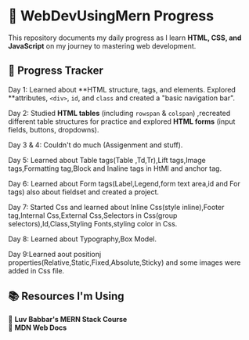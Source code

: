 # 🚀 WebDevUsingMern Progress  

This repository documents my daily progress as I learn **HTML, CSS, and JavaScript** on my journey to mastering web development.  

## 📅 Progress Tracker  
Day 1: Learned about **HTML structure, tags, and elements. Explored **attributes, `<div>`, `id`, and `class` and created a "basic navigation bar".

Day 2: Studied **HTML tables** (including `rowspan` & `colspan`) ,recreated different table structures for practice and explored **HTML forms** (input fields, buttons, dropdowns).  

Day 3 & 4: Couldn't do much (Assigenment and stuff).

Day 5: Learned about Table tags(Table ,Td,Tr),Lift tags,Image tags,Formatting tag,Block and Inaline tags in HtMl and anchor<a> tag.

Day 6: Learned about Form tags(Label,Legend,form text area,id and For tags) also about fieldset and created a project.

Day 7: Started Css and learned about Inline Css(style inline),Footer tag,Internal Css,External Css,Selectors in Css(group selectors),Id,Class,Styling Fonts,styling color in Css.

Day 8: Learned about Typography,Box Model.

Day 9:Learned aout positionj properties(Relative,Static,Fixed,Absolute,Sticky) and some images were added in Css file.


## 📚 Resources I'm Using  
📌 **Luv Babbar's MERN Stack Course**  
📌 **MDN Web Docs**  


